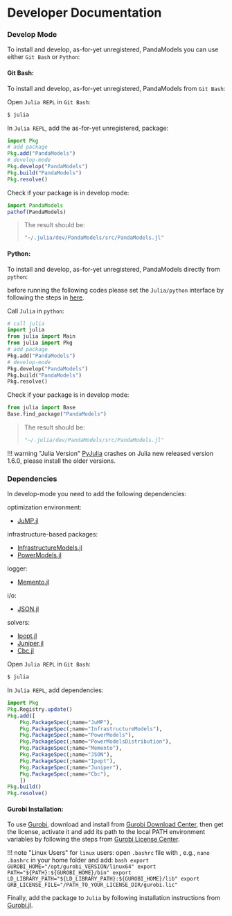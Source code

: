 # Developer Documentation

### Develop Mode

To install and develop, as-for-yet unregistered, PandaModels you can use either `Git Bash` or `Python`:

#### Git Bash:
To install and develop, as-for-yet unregistered, PandaModels from `Git Bash`:

Open `Julia REPL` in `Git Bash`:
```bash
$ julia
```

In `Julia REPL`, add the as-for-yet unregistered, package:
```julia
import Pkg
# add package
Pkg.add("PandaModels")
# develop-mode
Pkg.develop("PandaModels")
Pkg.build("PandaModels")
Pkg.resolve()
```

Check if your package is in develop mode:
```julia
import PandaModels
pathof(PandaModels)
```
> The result should be:
>```julia
>"~/.julia/dev/PandaModels/src/PandaModels.jl"
>```

#### Python:

To install and develop, as-for-yet unregistered, PandaModels directly from `python`:

before running the following codes please set the `Julia/python` interface by following the steps in [here](https://syl1.gitbook.io/julia-language-a-concise-tutorial/language-core/interfacing-julia-with-other-languages).

Call `Julia` in `python`:
```python
# call julia
import julia
from julia import Main
from julia import Pkg
# add package
Pkg.add("PandaModels")
# develop-mode
Pkg.develop("PandaModels")
Pkg.build("PandaModels")
Pkg.resolve()
```

Check if your package is in develop mode:
```python
from julia import Base
Base.find_package("PandaModels")
```
> The result should be:
> ```python
> "~/.julia/dev/PandaModels/src/PandaModels.jl"
> ```

!!! warning "Julia Version"
    [PyJulia](https://pyjulia.readthedocs.io/en/latest/) crashes on Julia new released version 1.6.0, please install the older versions.

### Dependencies

In develop-mode you need to add the following dependencies:

optimization environment:
* [JuMP.jl](https://github.com/JuliaOpt/JuMP.jl)

infrastructure-based packages:
* [InfrastructureModels.jl](https://github.com/lanl-ansi/InfrastructureModels.jl)
* [PowerModels.jl](https://github.com/lanl-ansi/PowerModels.jl)

logger:
* [Memento.jl](https://github.com/invenia/Memento.jl)

i/o:
* [JSON.jl](https://github.com/JuliaIO/JSON.jl)

solvers:
* [Ipopt.jl](https://github.com/jump-dev/Ipopt.jl)
* [Juniper.jl](https://github.com/lanl-ansi/Juniper.jl)
* [Cbc.jl](https://github.com/jump-dev/Cbc.jl)


Open `Julia REPL` in `Git Bash`:
```bash
$ julia
```
In `Julia REPL`, add dependencies:
```julia
import Pkg
Pkg.Registry.update()
Pkg.add([
    Pkg.PackageSpec(;name="JuMP"),
    Pkg.PackageSpec(;name="InfrastructureModels"),
    Pkg.PackageSpec(;name="PowerModels"),
    Pkg.PackageSpec(;name="PowerModelsDistribution"),
    Pkg.PackageSpec(;name="Memento"),
    Pkg.PackageSpec(;name="JSON"),
    Pkg.PackageSpec(;name="Ipopt"),
    Pkg.PackageSpec(;name="Juniper"),
    Pkg.PackageSpec(;name="Cbc"),
    ])
Pkg.build()
Pkg.resolve()
```

#### Gurobi Installation:

To use [Gurobi](https://www.gurobi.com/), download and install from [Gurobi Download Center](https://www.gurobi.com/downloads/), then get the license, activate it and add its path to the local PATH environment variables by following the steps from [Gurobi License Center](https://www.gurobi.com/downloads/licenses/).

!!! note "Linux Users"
    for `linux` users: open `.bashrc` file with , e.g., `nano .bashrc` in your home folder and add:
    ```bash
    export GUROBI_HOME="/opt/gurobi_VERSION/linux64"
    export PATH="${PATH}:${GUROBI_HOME}/bin"
    export LD_LIBRARY_PATH="${LD_LIBRARY_PATH}:${GUROBI_HOME}/lib"
    export GRB_LICENSE_FILE="/PATH_TO_YOUR_LICENSE_DIR/gurobi.lic"
    ```

Finally, add the package to `Julia` by following installation instructions from [Gurobi.jl](https://github.com/jump-dev/Gurobi.jl).
